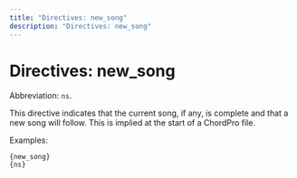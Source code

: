 ```yaml
---
title: "Directives: new_song"
description: "Directives: new_song"
---
```


# Directives: new_song

Abbreviation: `ns`.

This directive indicates that the current song, if any, is complete and that a new song will follow. This is implied at the start of a ChordPro file.

Examples:

    {new_song}
    {ns}
